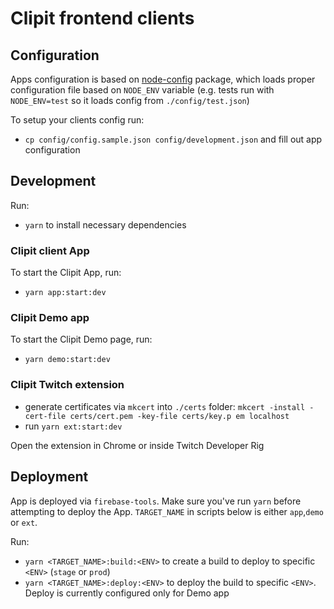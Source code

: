 # Clipit frontend clients

## Configuration

Apps configuration is based on [node-config](https://github.com/lorenwest/node-config) package, which loads proper configuration file based on `NODE_ENV` variable (e.g. tests run with `NODE_ENV=test` so it loads config from `./config/test.json`)

To setup your clients config run:

- `cp config/config.sample.json config/development.json` and fill out app configuration

## Development

Run:

- `yarn` to install necessary dependencies

### Clipit client App

To start the Clipit App, run:

- `yarn app:start:dev`

### Clipit Demo app

To start the Clipit Demo page, run:

- `yarn demo:start:dev`

### Clipit Twitch extension

- generate certificates via `mkcert` into `./certs` folder: `mkcert -install -cert-file certs/cert.pem -key-file certs/key.p em localhost`
- run `yarn ext:start:dev`

Open the extension in Chrome or inside Twitch Developer Rig

## Deployment

App is deployed via `firebase-tools`. Make sure you've run `yarn` before attempting to deploy the App.
`TARGET_NAME` in scripts below is either `app`,`demo` or `ext`.

Run:

- `yarn <TARGET_NAME>:build:<ENV>` to create a build to deploy to specific `<ENV>` (`stage` or `prod`)
- `yarn <TARGET_NAME>:deploy:<ENV>` to deploy the build to specific `<ENV>`. Deploy is currently configured only for Demo app
